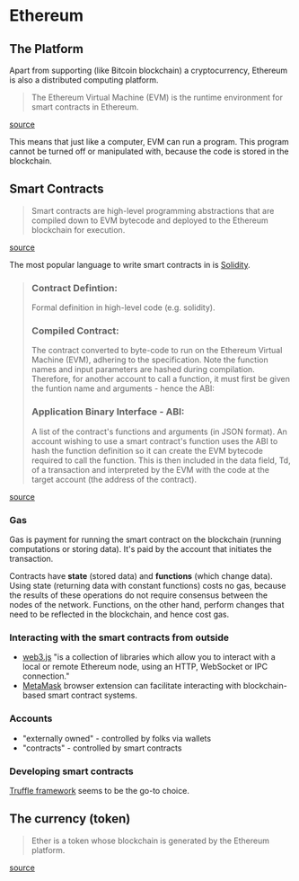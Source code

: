 # Ethereum


## The Platform

Apart from supporting (like Bitcoin blockchain) a cryptocurrency, Ethereum is also a distributed computing platform.

> The Ethereum Virtual Machine (EVM) is the runtime environment for smart contracts in Ethereum.

[source](https://en.wikipedia.org/wiki/Ethereum)

This means that just like a computer, EVM can run a program. This program cannot be turned off or manipulated with, because the code is stored in the blockchain.

## Smart Contracts

> Smart contracts are high-level programming abstractions that are compiled down to EVM bytecode and deployed to the Ethereum blockchain for execution.

[source](https://en.wikipedia.org/wiki/Ethereum)

The most popular language to write smart contracts in is [Solidity](https://solidity.readthedocs.io).

> ### Contract Defintion:
>
> Formal definition in high-level code (e.g. solidity).
>
> ### Compiled Contract:
>
> The contract converted to byte-code to run on the Ethereum Virtual Machine (EVM), adhering to the specification. Note the function names and input parameters are hashed during compilation. Therefore, for another account to call a function, it must first be given the funtion name and arguments - hence the ABI:
>
> ### Application Binary Interface - ABI:
>
> A list of the contract's functions and arguments (in JSON format). An account wishing to use a smart contract's function uses the ABI to hash the function definition so it can create the EVM bytecode required to call the function. This is then included in the data field, Td, of a transaction and interpreted by the EVM with the code at the target account (the address of the contract).

[source](https://ethereum.stackexchange.com/a/10445)

### Gas

Gas is payment for running the smart contract on the blockchain (running computations or storing data). It's paid by the account that initiates the transaction.

Contracts have **state** (stored data) and **functions** (which change data). Using state (returning data with constant functions) costs no gas, because the results of these operations do not require consensus between the nodes of the network. Functions, on the other hand, perform changes that need to be reflected in the blockchain, and hence cost gas.

### Interacting with the smart contracts from outside

- [web3.js](https://web3js.readthedocs.io/en/1.0/) "is a collection of libraries which allow you to interact with a local or remote Ethereum node, using an HTTP, WebSocket or IPC connection."
- [MetaMask](https://metamask.github.io) browser extension can facilitate interacting with blockchain-based smart contract systems.

### Accounts

- "externally owned" - controlled by folks via wallets
- "contracts" - controlled by smart contracts

### Developing smart contracts

[Truffle framework](https://www.trufflesuite.com/) seems to be the go-to choice.

## The currency (token)

> Ether is a token whose blockchain is generated by the Ethereum platform.

[source](https://en.wikipedia.org/wiki/Ethereum)
